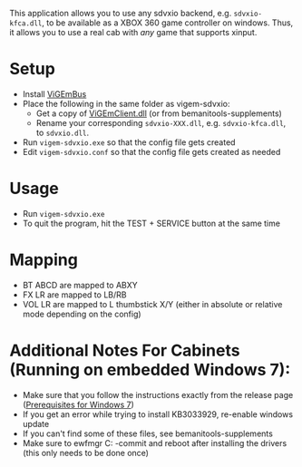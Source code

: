 This application allows you to use any sdvxio backend, e.g. `sdvxio-kfca.dll`, to be available as a XBOX 360 game controller on windows.
Thus, it allows you to use a real cab with *any* game that supports xinput.

# Setup
* Install [ViGEmBus](https://github.com/ViGEm/ViGEmBus/releases)
* Place the following in the same folder as vigem-sdvxio:
  * Get a copy of [ViGEmClient.dll](https://bin.jvnv.net/file/ZgMJK/ViGEmClient.zip) (or from bemanitools-supplements)
  * Rename your corresponding `sdvxio-XXX.dll`, e.g. `sdvxio-kfca.dll`, to `sdvxio.dll`.
* Run `vigem-sdvxio.exe` so that the config file gets created
* Edit `vigem-sdvxio.conf` so that the config file gets created as needed

# Usage
* Run `vigem-sdvxio.exe`
* To quit the program, hit the TEST + SERVICE button at the same time

# Mapping
* BT ABCD are mapped to ABXY
* FX LR are mapped to LB/RB
* VOL LR are mapped to L thumbstick X/Y (either in absolute or relative mode depending on the config)

# Additional Notes For Cabinets (Running on embedded Windows 7):
* Make sure that you follow the instructions exactly from the release page
([Prerequisites for Windows 7](https://github.com/ViGEm/ViGEmBus/wiki/Prerequisites-for-Windows-7))
* If you get an error while trying to install KB3033929, re-enable windows update
* If you can't find some of these files, see bemanitools-supplements
* Make sure to ewfmgr C: -commit and reboot after installing the drivers (this only needs to be done once)
